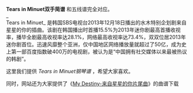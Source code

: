 

**Tears in Minuet双手简谱** 和五线谱完全对应。  
_  
Tears in Minuet_
是韩国SBS电视台2013年12月18日播出的水木特别企划剧来自星星的你的插曲。该剧在韩国播出时首播15.5%为2013年迷你剧最高首播收视率，播毕全剧最高收视率达28.1%，网络最高收视率达73.4%，双双位居2013年迷你剧首位。迅速风靡整个亚洲，仅中国地区网络播放量就超过了50亿，成为史上第一部百度指数破400万的电视剧，被认为是“中国拥有社交媒体以来最被热议的韩剧”。  
  
这里我们提供 _Tears in Minuet钢琴谱_ ，希望大家喜欢。  
  
同时，网站还为大家提供了《[My Destiny-来自星星的你片尾曲](Music-3352-My-Destiny-来自星星的你片尾曲.html "My
Destiny-来自星星的你片尾曲")》的曲谱下载

